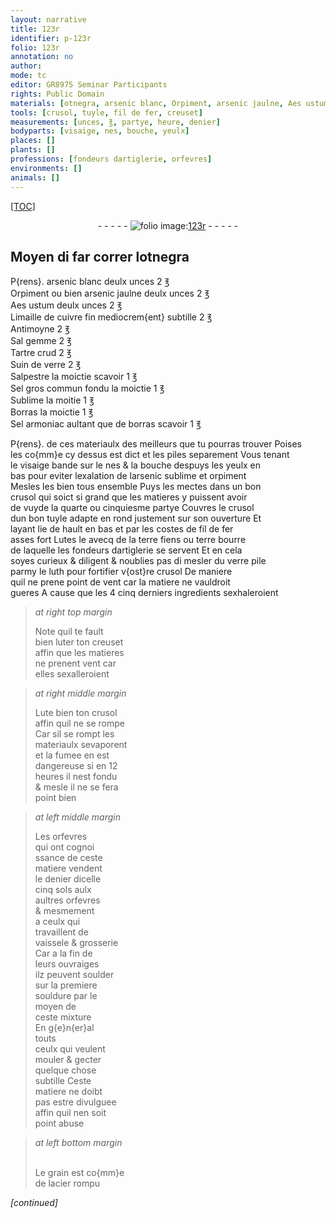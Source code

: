 ```yaml
---
layout: narrative
title: 123r
identifier: p-123r
folio: 123r
annotation: no
author:
mode: tc
editor: GR8975 Seminar Participants
rights: Public Domain
materials: [otnegra, arsenic blanc, Orpiment, arsenic jaulne, Aes ustum, Limaille de cuivre, Antimoyne, Sal gemme, Tartre crud, Suin de verre, Salpestre, Sel gros commun, Sublime, Borras, Sel armoniac, borras, arsenic, sublime, orpiment, fer, terre fiens, terre bourre, verre pile, luth, acier]
tools: [crusol, tuyle, fil de fer, creuset]
measurements: [unces, ℥, partye, heure, denier]
bodyparts: [visaige, nes, bouche, yeulx]
places: []
plants: []
professions: [fondeurs dartiglerie, orfevres]
environments: []
animals: []
---
```


<p><a href="{{site.url}}/{{base.url}}/diplomatic/">[TOC]</a></p><div class="folio" align="center">- - - - - <a href="http://gallica.bnf.fr/ark:/12148/btv1b10500001g/f251.item.r=" target="_blank"><img src="https://cu-mkp.github.io/2017-workshop-edition/assets/photo-icon.png" alt="folio image: " style="display:inline-block; margin-bottom:-3px;"/>123r</a> - - - - - </div>  
  

## Moyen di far correr l<span class="m">otnegra</span> 

 
P{rens}. <span class="m">arsenic blanc</span> deulx <span class="ms">unces</span> 2 <span class="ms">℥</span><br/> <span class="m">Orpiment</span> ou bien <span class="m">arsenic jaulne</span> deulx <span class="ms">unces</span> 2 <span class="ms">℥</span><br/> <span class="m">Aes ustum</span> deulx <span class="ms">unces</span> 2 <span class="ms">℥</span><br/> <span class="m">Limaille de cuivre</span> <span class="add">fin</span> mediocrem{ent} subtille 2 <span class="ms">℥</span><br/> <span class="m">Antimoyne</span> 2 <span class="ms">℥</span><br/> <span class="m">Sal gemme</span> 2 <span class="ms">℥</span><br/> <span class="m">Tartre crud</span> 2 <span class="ms">℥</span><br/> <span class="m">Suin de verre</span> 2 <span class="ms">℥</span><br/> <span class="m">Salpestre</span> la moictie scavoir 1 <span class="ms">℥</span><br/> <span class="m">Sel gros commun</span> <span class="add">fondu</span> la moictie 1 <span class="ms">℥</span><br/> <span class="m">Sublime</span> la moitie 1 <span class="ms">℥</span><br/> <span class="m">Borras</span> la moictie 1 <span class="ms">℥</span><br/> <span class="m">Sel armoniac</span> aultant que de <span class="m">borras</span> scavoir 1 <span class="ms">℥</span>
 
 P{rens}. de ces materiaulx des meilleurs que tu pourras trouver Poises<br/> les co{mm}e cy dessus est dict et les piles separement Vous tenant<br/> le <span class="bp">visaige</span> bande sur le <span class="bp">nes</span> & la <span class="bp">bouche</span> despuys les <span class="bp">yeulx</span> en<br/> bas pour eviter lexalation de l<span class="m">arsenic</span> <span class="m">sublime</span> et <span class="m">orpiment</span><br/> Mesles les bien tous ensemble Puys les mectes dans un bon<br/> <span class="tl">crusol</span> qui soict si grand que les matieres y puissent avoir<br/> de vuyde la quarte ou cinquiesme <span class="ms">partye</span> Couvres le <span class="tl">crusol</span><br/> dun bon <span class="tl">tuyle</span> adapte en rond justement sur son ouverture Et<br/> layant lie de hault en bas et par les costes de <span class="tl">fil de <span class="m">fer</span></span><br/> asses fort Lutes le avecq de la <span class="m">terre fiens</span> ou <span class="m">terre bourre</span><br/> de laquelle les <span class="pro">fondeurs dartiglerie</span> se servent Et en cela<br/> soyes curieux & diligent & noublies pas di mesler du <span class="m">verre pile</span><br/> parmy le <span class="m">luth</span> pour fortifier v{ost}re <span class="tl">crusol</span> De maniere<br/> quil ne prene point de vent car la matiere ne vauldroit<br/> gueres A cause que les <span class="del">4</span> <span class="add">cinq</span> derniers ingredients sexhaleroient 
 
> *at right top margin*
> 
> 
>   Note quil te fault<br/> bien luter ton <span class="tl">creuset</span><br/> affin que les matieres<br/> ne prenent vent car<br/> elles sexalleroient 
 
> *at right middle margin*
> 
> 
>   Lute bien ton <span class="tl">crusol</span><br/> affin quil ne se rompe<br/> Car sil se rompt les<br/> materiaulx sevaporent<br/> et la fumee en est<br/> dangereuse si en 12<br/> <span class="ms">heure</span>s il nest fondu<br/> & mesle il ne se fera<br/> point bien 
 
> *at left middle margin*
> 
> 
>   Les <span class="pro">orfevres</span><br/> qui ont cognoi<br/> ssance de ceste<br/> matiere vendent<br/> le <span class="ms">denier</span> dicelle<br/> cinq <span class="cn">sols</span> aulx<br/> aultres <span class="pro">orfevres</span><br/> & mesmement<br/> a ceulx qui<br/> travaillent de<br/> vaissele & grosserie<br/> Car a la fin de<br/> leurs ouvraiges<br/> ilz peuvent soulder<br/> sur la premiere<br/> souldure par le<br/> moyen de<br/> ceste mixture <br/> En g{e}n{er}al<br/> touts<br/> ceulx qui veulent<br/> mouler & gecter<br/> quelque chose<br/> subtille Ceste<br/> matiere ne doibt<br/> pas estre divulguee<br/> affin quil nen soit<br/> point abuse 
 
> *at left bottom margin*
> 
> 
>   <br/>Le grain est co{mm}e<br/> de l<span class="m">acier</span> rompu
 
*[continued]*
 
